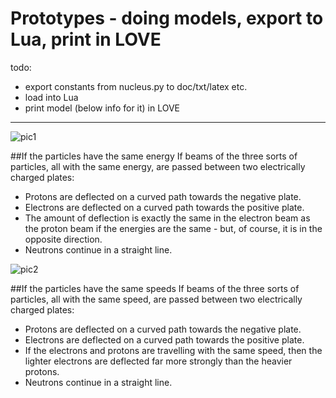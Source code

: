 # Prototypes - doing models, export to Lua, print in LOVE

todo:
- export constants from nucleus.py to doc/txt/latex etc.
- load into Lua
- print model (below info for it) in LOVE

**********************************************************************


![pic1](http://www.chemguide.co.uk/atoms/properties/efield1.gif "Proton, Neutron, Electron + charged plates/same energy")

##If the particles have the same energy
If beams of the three sorts of particles, all with the same energy, are
passed between two electrically charged plates:

- Protons are deflected on a curved path towards the negative plate.
- Electrons are deflected on a curved path towards the positive plate.
- The amount of deflection is exactly the same in the electron beam as 
  the proton beam if the energies are the same - but, of course, it is 
  in the opposite direction.
- Neutrons continue in a straight line.

![pic2](http://www.chemguide.co.uk/atoms/properties/efield2.gif "Proton, Neutron, Electron + charged plates/same speed")

##If the particles have the same speeds
If beams of the three sorts of particles, all with the same speed, are 
passed between two electrically charged plates:

- Protons are deflected on a curved path towards the negative plate.
- Electrons are deflected on a curved path towards the positive plate.
- If the electrons and protons are travelling with the same speed, then
  the lighter electrons are deflected far more strongly than the heavier
  protons.
- Neutrons continue in a straight line.
